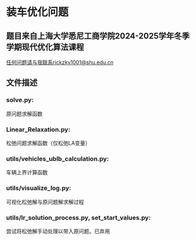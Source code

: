 # 装车优化问题
## 题目来自上海大学悉尼工商学院2024-2025学年冬季学期现代优化算法课程
任何问题请与我联系rickzky1001@shu.edu.cn
## 文件描述
### solve.py:
原问题求解函数
### Linear_Relaxation.py:
松弛问题求解函数（仅松弛LA变量）
### utils/vehicles_ublb_calculation.py:
车辆上界计算函数
### utils/visualize_log.py:
可视化松弛解与原问题解求解过程
### utils/lr_solution_process.py, set_start_values.py:
尝试将松弛解手动处理以带入原问题。已弃用
